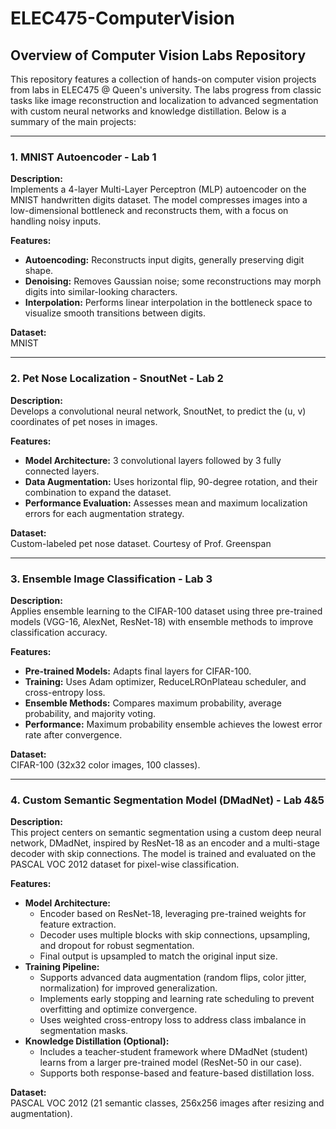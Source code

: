 # ELEC475-ComputerVision

## Overview of Computer Vision Labs Repository

This repository features a collection of hands-on computer vision projects from labs in ELEC475 @ Queen's university. The labs progress from classic tasks like image reconstruction and localization to advanced segmentation with custom neural networks and knowledge distillation. Below is a summary of the main projects:

---

### 1. MNIST Autoencoder - Lab 1

**Description:**  
Implements a 4-layer Multi-Layer Perceptron (MLP) autoencoder on the MNIST handwritten digits dataset. The model compresses images into a low-dimensional bottleneck and reconstructs them, with a focus on handling noisy inputs.

**Features:**
- **Autoencoding:** Reconstructs input digits, generally preserving digit shape.
- **Denoising:** Removes Gaussian noise; some reconstructions may morph digits into similar-looking characters.
- **Interpolation:** Performs linear interpolation in the bottleneck space to visualize smooth transitions between digits.

**Dataset:**  
MNIST

---

### 2. Pet Nose Localization - SnoutNet - Lab 2

**Description:**  
Develops a convolutional neural network, SnoutNet, to predict the (u, v) coordinates of pet noses in images.

**Features:**
- **Model Architecture:** 3 convolutional layers followed by 3 fully connected layers.
- **Data Augmentation:** Uses horizontal flip, 90-degree rotation, and their combination to expand the dataset.
- **Performance Evaluation:** Assesses mean and maximum localization errors for each augmentation strategy.

**Dataset:**  
Custom-labeled pet nose dataset. Courtesy of Prof. Greenspan

---

### 3. Ensemble Image Classification - Lab 3

**Description:**  
Applies ensemble learning to the CIFAR-100 dataset using three pre-trained models (VGG-16, AlexNet, ResNet-18) with ensemble methods to improve classification accuracy.

**Features:**
- **Pre-trained Models:** Adapts final layers for CIFAR-100.
- **Training:** Uses Adam optimizer, ReduceLROnPlateau scheduler, and cross-entropy loss.
- **Ensemble Methods:** Compares maximum probability, average probability, and majority voting.
- **Performance:** Maximum probability ensemble achieves the lowest error rate after convergence.

**Dataset:**  
CIFAR-100 (32x32 color images, 100 classes).

---

### 4. Custom Semantic Segmentation Model (DMadNet) - Lab 4&5

**Description:**  
This project centers on semantic segmentation using a custom deep neural network, DMadNet, inspired by ResNet-18 as an encoder and a multi-stage decoder with skip connections. The model is trained and evaluated on the PASCAL VOC 2012 dataset for pixel-wise classification.

**Features:**
- **Model Architecture:**  
  - Encoder based on ResNet-18, leveraging pre-trained weights for feature extraction.
  - Decoder uses multiple blocks with skip connections, upsampling, and dropout for robust segmentation.
  - Final output is upsampled to match the original input size.
- **Training Pipeline:**  
  - Supports advanced data augmentation (random flips, color jitter, normalization) for improved generalization.
  - Implements early stopping and learning rate scheduling to prevent overfitting and optimize convergence.
  - Uses weighted cross-entropy loss to address class imbalance in segmentation masks.
- **Knowledge Distillation (Optional):**  
  - Includes a teacher-student framework where DMadNet (student) learns from a larger pre-trained model (ResNet-50 in our case).
  - Supports both response-based and feature-based distillation loss.

**Dataset:**  
PASCAL VOC 2012 (21 semantic classes, 256x256 images after resizing and augmentation).

